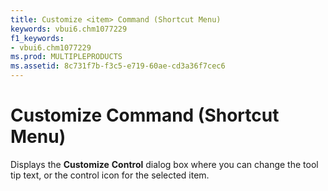 ```yaml
---
title: Customize <item> Command (Shortcut Menu)
keywords: vbui6.chm1077229
f1_keywords:
- vbui6.chm1077229
ms.prod: MULTIPLEPRODUCTS
ms.assetid: 8c731f7b-f3c5-e719-60ae-cd3a36f7cec6
---
```



# Customize <item> Command (Shortcut Menu)

Displays the  **Customize** **Control** dialog box where you can change the tool tip text, or the control icon for the selected item.


